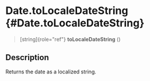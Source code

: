 Date.toLocaleDateString {#Date.toLocaleDateString}
=======================

> [string]{role="ref"} **toLocaleDateString** ()

Description
-----------

Returns the date as a localized string.
